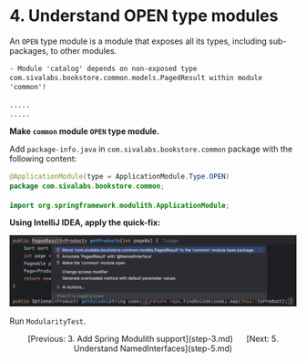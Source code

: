 # 4. Understand OPEN type modules
An `OPEN` type module is a module that exposes all its types, including sub-packages, to other modules.

```shell
- Module 'catalog' depends on non-exposed type com.sivalabs.bookstore.common.models.PagedResult within module 'common'!

.....
.....
```

**Make `common` module `OPEN` type module.**

Add `package-info.java` in `com.sivalabs.bookstore.common` package with the following content:

```java
@ApplicationModule(type = ApplicationModule.Type.OPEN)
package com.sivalabs.bookstore.common;

import org.springframework.modulith.ApplicationModule;
```

**Using IntelliJ IDEA, apply the quick-fix:**

![ij-modulith-violation-quick-fix.png](../docs/ij-modulith-violation-quick-fix.png)

Run `ModularityTest`.

<p align="center">
[Previous: 3. Add Spring Modulith support](step-3.md) &nbsp;&nbsp;&nbsp;&nbsp;
[Next: 5. Understand NamedInterfaces](step-5.md)
</p>
